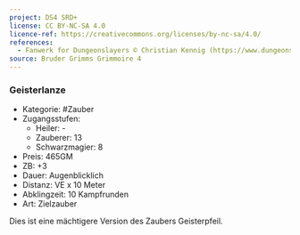 ```yaml
---
project: DS4 SRD+
license: CC BY-NC-SA 4.0
licence-ref: https://creativecommons.org/licenses/by-nc-sa/4.0/
references: 
  - Fanwerk for Dungeonslayers © Christian Kennig (https://www.dungeonslayers.net/)
source: Bruder Grimms Grimmoire 4
---
```


### Geisterlanze

- Kategorie: #Zauber
- Zugangsstufen:
  - Heiler: -
  - Zauberer: 13
  - Schwarzmagier: 8
- Preis: 465GM
- ZB: +3
- Dauer: Augenblicklich
- Distanz: VE x 10 Meter
- Abklingzeit: 10 Kampfrunden
- Art: Zielzauber

Dies ist eine mächtigere Version des Zaubers Geisterpfeil.

